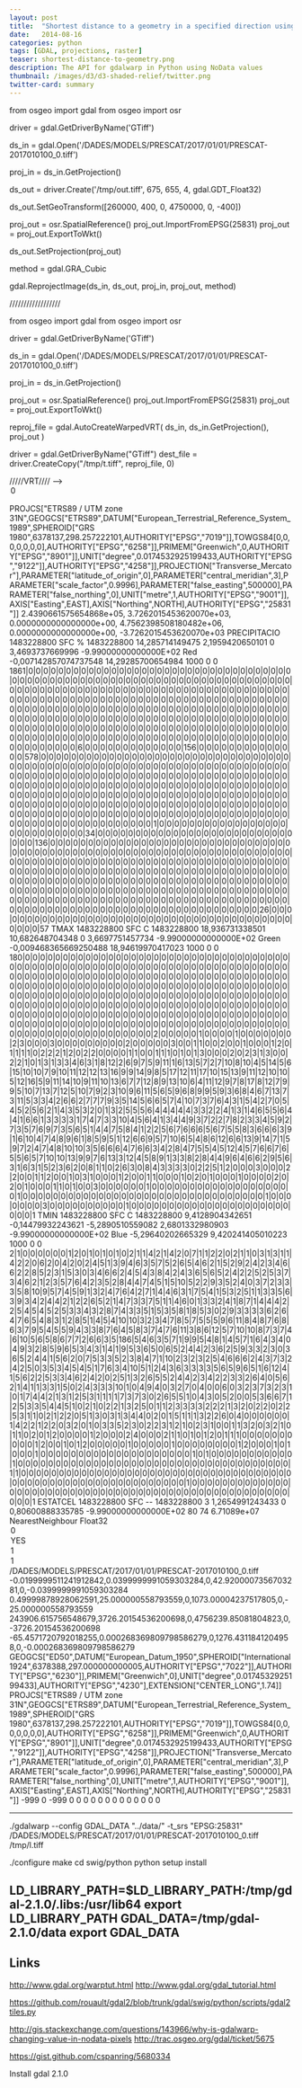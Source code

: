 ```yaml
---
layout: post
title:  "Shortest distance to a geometry in a specified direction using Python"
date:   2014-08-16
categories: python
tags: [GDAL, projections, raster]
teaser: shortest-distance-to-geometry.png
description: The API for gdalwarp in Python using NoData values
thumbnail: /images/d3/d3-shaded-relief/twitter.png
twitter-card: summary
---
```



from osgeo import gdal
from osgeo import osr

driver = gdal.GetDriverByName('GTiff')

ds_in = gdal.Open('/DADES/MODELS/PRESCAT/2017/01/01/PRESCAT-2017010100_0.tiff')

proj_in = ds_in.GetProjection()

ds_out = driver.Create('/tmp/out.tiff', 675, 655,
                        4, gdal.GDT_Float32)

ds_out.SetGeoTransform([260000, 400, 0, 4750000, 0, -400])

proj_out = osr.SpatialReference()
proj_out.ImportFromEPSG(25831)
proj_out = proj_out.ExportToWkt()

ds_out.SetProjection(proj_out)

method = gdal.GRA_Cubic

gdal.ReprojectImage(ds_in, ds_out,
    proj_in, proj_out,
    method)


//////////////////


from osgeo import gdal
from osgeo import osr

driver = gdal.GetDriverByName('GTiff')

ds_in = gdal.Open('/DADES/MODELS/PRESCAT/2017/01/01/PRESCAT-2017010100_0.tiff')

proj_in = ds_in.GetProjection()

proj_out = osr.SpatialReference()
proj_out.ImportFromEPSG(25831)
proj_out = proj_out.ExportToWkt()

reproj_file = gdal.AutoCreateWarpedVRT( ds_in, ds_in.GetProjection(), proj_out )

driver = gdal.GetDriverByName("GTiff")
dest_file = driver.CreateCopy("/tmp/t.tiff", reproj_file, 0)

/////VRT////  -->     <Option name="INIT_DEST">0</Option>

<VRTDataset rasterXSize="80" rasterYSize="74" subClass="VRTWarpedDataset">
  <SRS>PROJCS["ETRS89 / UTM zone 31N",GEOGCS["ETRS89",DATUM["European_Terrestrial_Reference_System_1989",SPHEROID["GRS 1980",6378137,298.257222101,AUTHORITY["EPSG","7019"]],TOWGS84[0,0,0,0,0,0,0],AUTHORITY["EPSG","6258"]],PRIMEM["Greenwich",0,AUTHORITY["EPSG","8901"]],UNIT["degree",0.0174532925199433,AUTHORITY["EPSG","9122"]],AUTHORITY["EPSG","4258"]],PROJECTION["Transverse_Mercator"],PARAMETER["latitude_of_origin",0],PARAMETER["central_meridian",3],PARAMETER["scale_factor",0.9996],PARAMETER["false_easting",500000],PARAMETER["false_northing",0],UNIT["metre",1,AUTHORITY["EPSG","9001"]],AXIS["Easting",EAST],AXIS["Northing",NORTH],AUTHORITY["EPSG","25831"]]</SRS>
  <GeoTransform>  2.4390661575654868e+05,  3.7262015453620070e+03,  0.0000000000000000e+00,  4.7562398508180482e+06,  0.0000000000000000e+00, -3.7262015453620070e+03</GeoTransform>
  <VRTRasterBand dataType="Float32" band="1" subClass="VRTWarpedRasterBand">
    <Metadata>
      <MDI key="GRIB_ELEMENT">PRECIPITACIO</MDI>
      <MDI key="GRIB_REF_TIME">1483228800</MDI>
      <MDI key="GRIB_SHORT_NAME">SFC</MDI>
      <MDI key="GRIB_UNIT">%</MDI>
      <MDI key="GRIB_VALID_TIME">1483228800</MDI>
      <MDI key="STATISTICS_MAXIMUM">14,285714149475</MDI>
      <MDI key="STATISTICS_MEAN">2,1959420650101</MDI>
      <MDI key="STATISTICS_MINIMUM">0</MDI>
      <MDI key="STATISTICS_STDDEV">3,4693737669996</MDI>
    </Metadata>
    <NoDataValue>-9.99000000000000E+02</NoDataValue>
    <ColorInterp>Red</ColorInterp>
    <Histograms>
      <HistItem>
        <HistMin>-0,007142857074737548</HistMin>
        <HistMax>14,29285700654984</HistMax>
        <BucketCount>1000</BucketCount>
        <IncludeOutOfRange>0</IncludeOutOfRange>
        <Approximate>0</Approximate>
        <HistCounts>1861|0|0|0|0|0|0|0|0|0|0|0|0|0|0|0|0|0|0|0|0|0|0|0|0|0|0|0|0|0|0|0|0|0|0|0|0|0|0|0|0|0|0|0|0|0|0|0|0|0|0|0|0|0|0|0|0|0|0|0|0|0|0|0|0|0|0|0|0|0|0|0|0|0|0|0|0|0|0|0|0|0|0|0|0|0|0|0|0|0|0|0|0|0|0|0|0|0|0|0|0|0|0|0|0|0|0|0|0|0|0|0|0|0|0|0|0|0|0|0|0|0|0|0|0|0|0|0|0|0|0|0|0|0|0|0|0|0|0|0|0|0|0|0|0|0|0|0|0|0|0|0|0|0|0|0|0|0|0|0|0|0|0|0|0|0|0|0|0|0|0|0|0|0|0|0|0|0|0|0|0|0|0|0|0|0|0|0|0|0|0|0|0|0|0|0|0|0|0|0|0|0|0|0|0|0|0|0|0|0|0|0|0|0|0|0|0|0|0|0|0|0|0|0|0|0|0|0|0|0|0|0|0|0|0|0|0|0|0|0|0|0|0|0|0|0|0|0|0|0|0|0|0|0|0|0|0|0|0|0|0|0|0|0|0|0|0|0|0|0|0|0|0|0|0|0|0|0|0|0|0|0|0|0|0|0|0|0|0|0|0|0|0|0|0|0|0|0|0|0|0|0|0|0|6|0|0|0|0|0|0|0|0|0|0|0|0|0|156|0|0|0|0|0|0|0|0|0|0|0|0|0|0|578|0|0|0|0|0|0|0|0|0|0|0|0|0|0|0|0|0|0|0|0|0|0|0|0|0|0|0|0|0|0|0|0|0|0|0|0|0|0|0|0|0|0|0|0|0|0|0|0|0|0|0|0|0|0|0|0|0|0|0|0|0|0|0|0|0|0|0|0|0|0|0|0|0|0|0|0|0|0|0|0|0|0|0|0|0|0|0|0|0|0|0|0|0|0|0|0|0|0|0|0|0|0|0|0|0|0|0|0|0|0|0|0|0|0|0|0|0|0|0|0|0|0|0|0|0|0|0|0|0|0|0|0|0|0|0|0|0|0|0|0|0|0|0|0|0|0|0|0|0|0|0|0|0|0|0|0|0|0|0|0|0|0|0|0|0|0|0|0|0|0|0|0|0|0|0|0|0|0|0|0|0|0|0|0|0|0|0|0|0|0|0|0|0|0|0|0|0|0|0|0|0|0|0|0|0|0|0|0|0|0|0|0|0|0|0|0|0|0|0|0|0|0|0|0|0|0|0|0|0|0|0|0|0|0|0|0|0|0|0|0|0|0|0|0|0|0|0|0|0|0|0|0|0|0|0|0|0|0|0|0|0|0|0|0|0|0|0|0|0|0|0|0|0|0|1|0|0|0|0|0|0|0|0|0|0|0|0|0|0|0|0|0|0|0|0|0|0|0|0|0|0|0|34|0|0|0|0|0|0|0|0|0|0|0|0|0|0|0|0|0|0|0|0|0|0|0|0|0|0|0|0|0|136|0|0|0|0|0|0|0|0|0|0|0|0|0|0|0|0|0|0|0|0|0|0|0|0|0|0|0|0|0|0|0|0|0|0|0|0|0|0|0|0|0|0|0|0|0|0|0|0|0|0|0|0|0|0|0|0|0|0|0|0|0|0|0|0|0|0|0|0|0|0|0|0|0|0|0|0|0|0|0|0|0|0|0|0|0|0|0|0|0|0|0|0|0|0|0|0|0|0|0|0|0|0|0|0|0|0|0|0|0|0|0|0|0|0|0|0|0|0|0|0|0|0|0|0|0|0|0|0|0|0|0|0|0|0|0|0|0|0|0|0|0|0|0|0|0|0|0|0|0|0|0|0|0|0|0|0|0|0|0|0|0|0|0|0|0|0|0|0|0|0|0|0|0|0|0|0|0|0|0|0|0|0|0|0|0|0|0|0|0|0|0|0|0|0|0|0|0|0|0|0|0|0|0|0|0|0|0|0|0|0|0|0|0|0|0|0|0|0|0|0|0|0|0|0|0|0|0|0|0|0|0|0|0|0|0|0|0|0|0|0|0|0|0|0|0|0|0|0|0|0|0|0|0|0|0|0|0|0|0|0|0|0|0|0|0|0|0|0|0|0|0|0|0|0|0|0|0|0|0|0|0|0|0|0|0|0|0|26|0|0|0|0|0|0|0|0|0|0|0|0|0|0|0|0|0|0|0|0|0|0|0|0|0|0|0|0|0|0|0|0|0|0|0|0|0|0|0|0|0|0|0|0|57</HistCounts>
      </HistItem>
    </Histograms>
  </VRTRasterBand>
  <VRTRasterBand dataType="Float32" band="2" subClass="VRTWarpedRasterBand">
    <Metadata>
      <MDI key="GRIB_ELEMENT">TMAX</MDI>
      <MDI key="GRIB_REF_TIME">1483228800</MDI>
      <MDI key="GRIB_SHORT_NAME">SFC</MDI>
      <MDI key="GRIB_UNIT">C</MDI>
      <MDI key="GRIB_VALID_TIME">1483228800</MDI>
      <MDI key="STATISTICS_MAXIMUM">18,936731338501</MDI>
      <MDI key="STATISTICS_MEAN">10,682648704348</MDI>
      <MDI key="STATISTICS_MINIMUM">0</MDI>
      <MDI key="STATISTICS_STDDEV">3,6697751457734</MDI>
    </Metadata>
    <NoDataValue>-9.99000000000000E+02</NoDataValue>
    <ColorInterp>Green</ColorInterp>
    <Histograms>
      <HistItem>
        <HistMin>-0,009468365669250488</HistMin>
        <HistMax>18,94619970417023</HistMax>
        <BucketCount>1000</BucketCount>
        <IncludeOutOfRange>0</IncludeOutOfRange>
        <Approximate>0</Approximate>
        <HistCounts>180|0|0|0|0|0|0|0|0|0|0|0|0|0|0|0|0|0|0|0|0|0|0|0|0|0|0|0|0|0|0|0|0|0|0|0|0|0|0|0|0|0|0|0|0|0|0|0|0|0|0|0|0|0|0|0|0|0|0|0|0|0|0|0|0|0|0|0|0|0|0|0|0|0|0|0|0|0|0|0|0|0|0|0|0|0|0|0|0|0|0|0|0|0|0|0|0|0|0|0|0|0|0|0|0|0|0|0|0|0|0|0|0|0|0|0|0|0|0|0|0|0|0|0|0|0|0|0|0|0|0|0|0|0|0|0|0|0|0|0|0|0|0|0|0|0|0|0|0|0|0|0|0|0|0|0|0|0|0|0|0|0|0|0|0|0|0|0|0|0|0|0|0|0|0|0|0|0|0|0|0|0|0|0|0|0|0|0|0|0|0|0|0|0|0|0|0|0|0|0|0|0|0|0|0|0|0|0|0|0|0|0|0|0|0|0|0|0|0|0|0|0|0|0|0|0|0|0|0|0|0|0|0|0|0|0|0|0|0|0|0|0|0|0|0|0|0|0|0|0|0|0|0|0|0|0|0|0|0|0|0|0|0|0|0|0|0|0|0|0|0|0|0|0|0|0|0|0|0|0|0|0|0|0|0|0|0|0|0|0|0|0|0|0|0|0|0|0|0|0|0|0|0|0|0|0|0|0|0|0|0|0|0|0|2|0|0|0|0|0|1|0|0|0|0|1|0|0|0|0|0|0|0|2|3|0|0|0|3|0|0|0|0|0|0|0|0|0|2|0|0|0|0|0|3|0|0|1|1|0|0|2|0|0|1|0|0|0|1|2|0|1|1|1|1|0|2|2|2|1|2|0|2|2|0|0|0|0|1|1|0|0|1|1|1|0|1|0|1|3|0|0|0|2|0|2|3|1|3|0|0|2|2|1|0|1|3|1|3|3|4|6|3|1|8|12|2|6|9|7|5|9|11|1|6|13|5|7|2|7|10|8|10|4|5|14|5|6|15|10|10|7|9|10|11|12|12|13|16|9|9|14|9|8|5|17|12|11|17|10|15|13|9|11|12|10|10|5|12|16|5|9|11|14|10|9|11|10|13|6|7|7|12|8|9|13|10|6|4|11|12|9|7|8|17|8|12|7|9|9|5|10|7|13|7|12|5|10|7|9|2|3|10|9|6|11|5|6|5|9|6|8|9|9|5|9|3|6|8|4|6|7|13|7|3|11|5|3|3|4|2|6|6|2|7|7|7|9|3|5|14|5|6|6|5|7|4|10|7|3|7|6|4|3|1|5|4|2|7|0|5|4|5|2|5|6|2|1|4|3|5|3|2|0|1|3|2|5|5|5|6|4|4|4|4|4|3|3|2|2|4|1|3|1|4|6|5|5|6|4|4|1|6|6|1|3|3|3|3|1|7|4|7|3|3|10|4|5|6|4|1|3|4|4|9|3|7|2|2|7|8|2|3|3|4|5|9|2|7|3|5|7|6|9|7|3|5|6|5|1|4|4|7|5|8|4|1|2|2|5|6|7|6|6|6|5|6|7|5|5|8|3|6|6|6|3|9|1|6|10|4|7|4|8|9|6|1|8|5|9|5|1|12|6|6|9|5|7|10|6|5|4|8|6|12|6|6|13|9|14|7|1|5|9|7|2|4|7|4|8|10|10|3|5|6|6|6|4|7|6|6|3|4|2|8|4|7|5|5|4|5|12|4|5|7|6|6|7|6|5|5|6|5|7|10|10|13|9|9|7|6|13|3|12|4|5|8|9|1|3|3|8|2|8|4|4|9|6|4|6|6|2|9|5|6|3|1|6|3|1|5|2|3|6|2|0|8|1|1|0|2|6|3|0|8|4|3|3|3|3|0|2|2|5|1|2|0|0|0|3|0|0|0|2|2|0|0|1|1|2|0|0|1|0|3|1|0|0|0|1|2|0|0|1|1|0|0|0|1|0|2|0|1|0|0|0|1|0|0|0|0|2|0|2|0|1|0|0|0|1|1|0|1|0|0|3|0|0|0|0|0|0|1|0|0|0|0|0|0|0|0|0|0|0|0|0|0|0|0|0|0|0|1|0|0|0|0|0|0|0|0|0|0|0|0|0|0|0|0|0|0|0|0|0|0|0|0|0|0|0|0|0|0|0|0|1|0|0|0|0|0|0|0|3|0|0|0|0|0|0|0|0|0|0|1|0|0|0|0|0|0|0|0|0|0|0|0|0|0|0|0|0|0|0|0|0|0|0|0|1</HistCounts>
      </HistItem>
    </Histograms>
  </VRTRasterBand>
  <VRTRasterBand dataType="Float32" band="3" subClass="VRTWarpedRasterBand">
    <Metadata>
      <MDI key="GRIB_ELEMENT">TMIN</MDI>
      <MDI key="GRIB_REF_TIME">1483228800</MDI>
      <MDI key="GRIB_SHORT_NAME">SFC</MDI>
      <MDI key="GRIB_UNIT">C</MDI>
      <MDI key="GRIB_VALID_TIME">1483228800</MDI>
      <MDI key="STATISTICS_MAXIMUM">9,4128904342651</MDI>
      <MDI key="STATISTICS_MEAN">-0,14479932243621</MDI>
      <MDI key="STATISTICS_MINIMUM">-5,2890510559082</MDI>
      <MDI key="STATISTICS_STDDEV">2,6801332980903</MDI>
    </Metadata>
    <NoDataValue>-9.99000000000000E+02</NoDataValue>
    <ColorInterp>Blue</ColorInterp>
    <Histograms>
      <HistItem>
        <HistMin>-5,29640202665329</HistMin>
        <HistMax>9,420241405010223</HistMax>
        <BucketCount>1000</BucketCount>
        <IncludeOutOfRange>0</IncludeOutOfRange>
        <Approximate>0</Approximate>
        <HistCounts>2|1|0|0|0|0|0|0|1|2|0|1|0|1|0|1|0|2|1|1|4|2|1|4|2|0|7|1|1|2|2|0|2|1|1|0|3|1|3|1|1|4|2|2|0|6|2|0|4|2|0|2|4|5|1|3|9|4|6|3|5|7|5|2|6|5|4|6|2|1|5|2|9|2|4|2|3|4|6|6|2|2|8|5|2|3|1|5|3|0|3|4|6|6|2|4|5|4|3|8|4|2|4|3|6|5|6|5|2|4|2|2|5|2|5|3|7|3|4|6|2|1|2|3|5|7|6|4|2|3|5|2|8|4|4|7|4|5|1|5|10|5|2|2|9|3|5|2|4|0|3|7|2|3|3|3|5|8|10|9|5|7|4|5|9|1|3|2|4|7|6|4|2|7|1|4|4|6|3|1|7|5|4|1|5|3|2|5|1|1|3|3|5|6|3|9|3|4|2|4|4|2|1|2|2|6|5|2|1|4|7|3|3|7|5|1|1|4|6|0|1|3|3|2|4|1|8|7|1|4|4|4|2|2|5|4|5|4|5|2|5|3|3|4|3|2|8|7|4|3|3|5|1|5|3|5|8|1|8|5|3|0|2|9|3|3|3|3|6|2|6|4|7|6|5|4|8|3|1|2|8|5|1|4|5|4|10|10|3|2|3|4|7|8|5|7|5|5|5|9|6|11|8|4|8|7|6|8|6|3|7|9|5|4|5|5|9|4|3|3|8|7|6|4|5|8|3|7|4|7|6|11|3|8|6|12|5|7|10|10|8|7|3|7|4|6|10|5|6|5|8|6|7|7|2|6|6|3|5|186|5|4|6|3|5|7|1|9|9|5|4|8|1|4|5|7|1|6|4|3|4|0|4|9|3|2|8|5|9|6|5|3|4|3|1|4|1|9|5|3|6|5|0|6|5|2|4|4|2|3|6|2|5|9|3|3|2|3|0|3|6|5|2|4|4|1|5|6|2|0|7|5|3|3|5|2|3|8|4|7|1|10|2|3|2|3|2|5|4|6|6|6|2|4|3|7|3|2|4|2|5|0|3|5|3|4|5|4|5|1|7|6|3|4|10|5|1|2|4|3|6|3|3|3|3|5|6|5|9|6|5|1|6|12|4|1|5|6|2|2|5|3|3|4|6|2|4|2|0|2|5|1|3|2|6|5|5|2|4|4|2|3|4|2|2|3|3|2|6|4|0|5|6|2|1|4|1|1|3|3|1|5|0|2|4|3|3|3|10|1|0|4|9|4|0|3|2|7|0|4|0|0|6|0|3|2|3|7|3|2|3|1|0|1|7|4|4|2|1|3|1|2|5|3|1|1|1|1|7|3|7|3|0|2|6|5|5|1|0|4|3|0|5|2|0|0|5|3|6|6|7|1|2|5|3|3|5|4|4|5|1|0|2|1|0|2|2|1|3|2|5|0|1|1|2|3|3|3|3|2|2|2|1|3|2|0|2|2|0|2|2|5|3|1|1|0|2|1|2|2|0|5|1|3|0|3|1|3|4|4|0|2|0|1|5|1|1|1|3|2|2|6|0|4|0|0|0|0|0|0|1|4|2|2|1|2|2|0|3|2|0|1|0|3|3|5|2|3|0|2|2|3|1|2|1|0|2|3|1|0|0|1|1|3|2|0|3|2|1|0|1|1|0|2|0|1|2|0|0|0|0|1|2|0|0|0|2|4|0|0|0|2|1|1|0|1|0|1|2|0|1|1|1|0|0|0|0|0|0|0|0|0|0|1|2|0|0|1|0|1|2|0|0|0|0|0|1|0|0|0|0|0|1|0|0|0|0|0|0|0|0|1|2|0|0|0|1|0|1|0|0|0|1|0|0|0|0|0|0|0|0|0|0|0|0|0|0|0|0|0|0|0|0|1|0|1|0|0|0|0|0|0|0|0|0|0|0|1|0|0|0|0|0|0|0|0|0|0|0|0|0|0|0|0|0|0|0|0|0|0|0|0|0|0|0|0|0|0|0|0|0|0|0|0|1|1|0|0|0|0|0|0|0|0|0|0|0|0|0|0|0|0|0|0|0|0|0|0|0|0|0|0|0|0|0|0|0|0|0|0|0|0|0|0|0|0|0|0|0|0|0|0|0|0|0|0|0|0|0|0|0|0|0|0|0|1|0|0|0|0|0|0|0|0|0|0|0|0|0|0|0|0|0|0|0|0|0|0|0|0|0|0|0|0|0|0|0|0|0|0|0|0|0|0|0|0|0|0|0|0|0|0|0|0|0|0|0|0|0|1</HistCounts>
      </HistItem>
    </Histograms>
  </VRTRasterBand>
  <VRTRasterBand dataType="Float32" band="4" subClass="VRTWarpedRasterBand">
    <Metadata>
      <MDI key="GRIB_ELEMENT">ESTATCEL</MDI>
      <MDI key="GRIB_REF_TIME">1483228800</MDI>
      <MDI key="GRIB_SHORT_NAME">SFC</MDI>
      <MDI key="GRIB_UNIT">--</MDI>
      <MDI key="GRIB_VALID_TIME">1483228800</MDI>
      <MDI key="STATISTICS_MAXIMUM">3</MDI>
      <MDI key="STATISTICS_MEAN">1,2654991243433</MDI>
      <MDI key="STATISTICS_MINIMUM">0</MDI>
      <MDI key="STATISTICS_STDDEV">0,80600888335785</MDI>
    </Metadata>
    <NoDataValue>-9.99000000000000E+02</NoDataValue>
  </VRTRasterBand>
  <BlockXSize>80</BlockXSize>
  <BlockYSize>74</BlockYSize>
  <GDALWarpOptions>
    <WarpMemoryLimit>6.71089e+07</WarpMemoryLimit>
    <ResampleAlg>NearestNeighbour</ResampleAlg>
    <WorkingDataType>Float32</WorkingDataType>
    <Option name="INIT_DEST">0</Option>
    <Option name="UNIFIED_SRC_NODATA">YES</Option>
    <Option name="EXTRA_ELTS">1</Option>
    <Option name="EXTRA_ELTS">1</Option>
    <SourceDataset relativeToVRT="0">/DADES/MODELS/PRESCAT/2017/01/01/PRESCAT-2017010100_0.tiff</SourceDataset>
    <Transformer>
      <GenImgProjTransformer>
        <SrcGeoTransform>-0.0199999511241912842,0.0399999991059303284,0,42.9200007356703281,0,-0.0399999991059303284</SrcGeoTransform>
        <SrcInvGeoTransform>0.49999878928062591,25.000000558793559,0,1073.00004237517805,0,-25.000000558793559</SrcInvGeoTransform>
        <DstGeoTransform>243906.615756548679,3726.20154536200698,0,4756239.85081804823,0,-3726.20154536200698</DstGeoTransform>
        <DstInvGeoTransform>-65.4571720792018255,0.000268369809798586279,0,1276.4311841204958,0,-0.000268369809798586279</DstInvGeoTransform>
        <ReprojectTransformer>
          <ReprojectionTransformer>
            <SourceSRS>GEOGCS["ED50",DATUM["European_Datum_1950",SPHEROID["International 1924",6378388,297.000000000005,AUTHORITY["EPSG","7022"]],AUTHORITY["EPSG","6230"]],PRIMEM["Greenwich",0],UNIT["degree",0.0174532925199433],AUTHORITY["EPSG","4230"],EXTENSION["CENTER_LONG",1.74]]</SourceSRS>
            <TargetSRS>PROJCS["ETRS89 / UTM zone 31N",GEOGCS["ETRS89",DATUM["European_Terrestrial_Reference_System_1989",SPHEROID["GRS 1980",6378137,298.257222101,AUTHORITY["EPSG","7019"]],TOWGS84[0,0,0,0,0,0,0],AUTHORITY["EPSG","6258"]],PRIMEM["Greenwich",0,AUTHORITY["EPSG","8901"]],UNIT["degree",0.0174532925199433,AUTHORITY["EPSG","9122"]],AUTHORITY["EPSG","4258"]],PROJECTION["Transverse_Mercator"],PARAMETER["latitude_of_origin",0],PARAMETER["central_meridian",3],PARAMETER["scale_factor",0.9996],PARAMETER["false_easting",500000],PARAMETER["false_northing",0],UNIT["metre",1,AUTHORITY["EPSG","9001"]],AXIS["Easting",EAST],AXIS["Northing",NORTH],AUTHORITY["EPSG","25831"]]</TargetSRS>
          </ReprojectionTransformer>
        </ReprojectTransformer>
      </GenImgProjTransformer>
    </Transformer>
    <BandList>
      <BandMapping src="1" dst="1">
        <SrcNoDataReal>-999</SrcNoDataReal>
        <SrcNoDataImag>0</SrcNoDataImag>
        <DstNoDataReal>-999</DstNoDataReal>
        <DstNoDataImag>0</DstNoDataImag>
      </BandMapping>
      <BandMapping src="2" dst="2">
        <SrcNoDataReal>0</SrcNoDataReal>
        <SrcNoDataImag>0</SrcNoDataImag>
        <DstNoDataReal>0</DstNoDataReal>
        <DstNoDataImag>0</DstNoDataImag>
      </BandMapping>
      <BandMapping src="3" dst="3">
        <SrcNoDataReal>0</SrcNoDataReal>
        <SrcNoDataImag>0</SrcNoDataImag>
        <DstNoDataReal>0</DstNoDataReal>
        <DstNoDataImag>0</DstNoDataImag>
      </BandMapping>
      <BandMapping src="4" dst="4">
        <SrcNoDataReal>0</SrcNoDataReal>
        <SrcNoDataImag>0</SrcNoDataImag>
        <DstNoDataReal>0</DstNoDataReal>
        <DstNoDataImag>0</DstNoDataImag>
      </BandMapping>
    </BandList>
  </GDALWarpOptions>
</VRTDataset>

------

./gdalwarp --config GDAL_DATA "../data/" -t_srs "EPSG:25831" /DADES/MODELS/PRESCAT/2017/01/01/PRESCAT-2017010100_0.tiff /tmp/l.tiff

./configure
make
cd swig/python
python setup install

LD_LIBRARY_PATH=$LD_LIBRARY_PATH:/tmp/gdal-2.1.0/.libs:/usr/lib64
export LD_LIBRARY_PATH
GDAL_DATA=/tmp/gdal-2.1.0/data
export GDAL_DATA
-------


Links
-----

http://www.gdal.org/warptut.html
http://www.gdal.org/gdal_tutorial.html

https://github.com/rouault/gdal2/blob/trunk/gdal/swig/python/scripts/gdal2tiles.py

http://gis.stackexchange.com/questions/143966/why-is-gdalwarp-changing-value-in-nodata-pixels
http://trac.osgeo.org/gdal/ticket/5675

https://gist.github.com/cspanring/5680334

Install gdal 2.1.0
